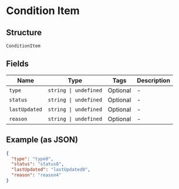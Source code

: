 
# Condition Item

## Structure

`ConditionItem`

## Fields

| Name | Type | Tags | Description |
|  --- | --- | --- | --- |
| `type` | `string \| undefined` | Optional | - |
| `status` | `string \| undefined` | Optional | - |
| `lastUpdated` | `string \| undefined` | Optional | - |
| `reason` | `string \| undefined` | Optional | - |

## Example (as JSON)

```json
{
  "type": "type0",
  "status": "status8",
  "lastUpdated": "lastUpdated0",
  "reason": "reason4"
}
```

